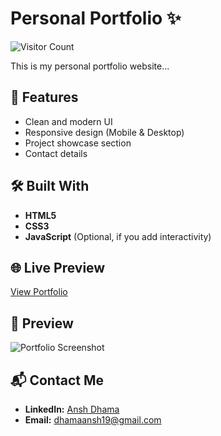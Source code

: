 # Personal Portfolio ✨

![Visitor Count](https://visitor-badge.laobi.icu/badge?page_id=Ansh-dhama.personal-portfolio)

This is my personal portfolio website...


## 🚀 Features

- Clean and modern UI
- Responsive design (Mobile & Desktop)
- Project showcase section
- Contact details

## 🛠️ Built With

- **HTML5**
- **CSS3**
- **JavaScript** (Optional, if you add interactivity)

## 🌐 Live Preview

[View Portfolio](https://Ansh-dhama.github.io/personal-portfolio/)

## 📸 Preview

![Portfolio Screenshot](image/portfolio-preview.png)

## 📬 Contact Me

- **LinkedIn:** [Ansh Dhama](https://www.linkedin.com/in/ansh-dhama)
- **Email:** dhamaansh19@gmail.com
